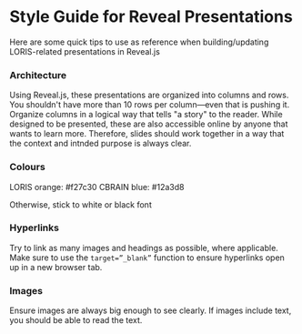 # Style Guide for Reveal Presentations

Here are some quick tips to use as reference when building/updating LORIS-related presentations in Reveal.js

### Architecture

Using Reveal.js, these presentations are organized into columns and rows. You shouldn't have more than 10 rows per column—even that is pushing it. Organize columns in a logical way that tells "a story" to the reader. While designed to be presented, these are also accessible online by anyone that wants to learn more. Therefore, slides should work together in a way that the context and intnded purpose is always clear. 

### Colours

LORIS orange: #f27c30
CBRAIN blue: #12a3d8

Otherwise, stick to white or black font

### Hyperlinks

Try to link as many images and headings as possible, where applicable. Make sure to use the `target=”_blank”` function to ensure hyperlinks open up in a new browser tab.

### Images

Ensure images are always big enough to see clearly. If images include text, you should be able to read the text. 
